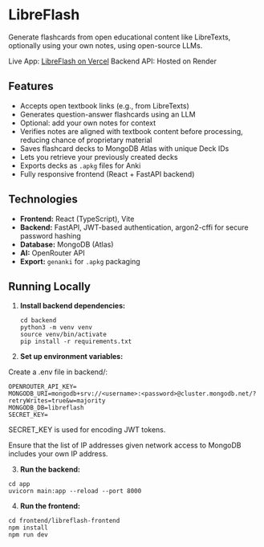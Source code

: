 # LibreFlash

Generate flashcards from open educational content like LibreTexts, optionally using your own notes, using open-source LLMs.

Live App: [LibreFlash on Vercel](https://libreflash.vercel.app/)
Backend API: Hosted on Render

## Features

- Accepts open textbook links (e.g., from LibreTexts)
- Generates question-answer flashcards using an LLM
- Optional: add your own notes for context
- Verifies notes are aligned with textbook content before processing, reducing chance of proprietary material
- Saves flashcard decks to MongoDB Atlas with unique Deck IDs
- Lets you retrieve your previously created decks
- Exports decks as `.apkg` files for Anki
- Fully responsive frontend (React + FastAPI backend)

## Technologies

- **Frontend:** React (TypeScript), Vite
- **Backend:** FastAPI, JWT-based authentication, argon2-cffi for secure password hashing
- **Database:** MongoDB (Atlas)
- **AI:** OpenRouter API
- **Export:** `genanki` for `.apkg` packaging

## Running Locally

1. **Install backend dependencies:**

   ```
   cd backend
   python3 -m venv venv
   source venv/bin/activate
   pip install -r requirements.txt
   ```

2. **Set up environment variables:**

Create a .env file in backend/:
```
OPENROUTER_API_KEY=
MONGODB_URI=mongodb+srv://<username>:<password>@cluster.mongodb.net/?retryWrites=true&w=majority
MONGODB_DB=libreflash
SECRET_KEY=
```
SECRET_KEY is used for encoding JWT tokens.

Ensure that the list of IP addresses given network access to MongoDB includes your own IP address.

3. **Run the backend:**

```
cd app
uvicorn main:app --reload --port 8000
```

4. **Run the frontend:**

```
cd frontend/libreflash-frontend
npm install
npm run dev
```